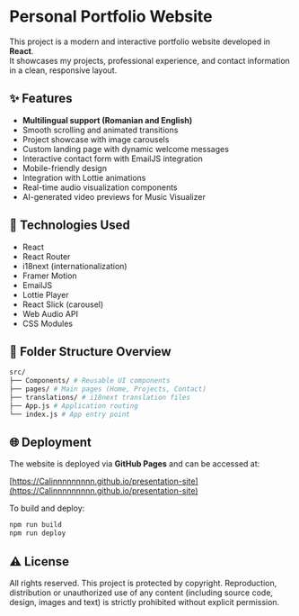 # Personal Portfolio Website

This project is a modern and interactive portfolio website developed in **React**.  
It showcases my projects, professional experience, and contact information in a clean, responsive layout.

## ✨ Features

- **Multilingual support (Romanian and English)**
- Smooth scrolling and animated transitions
- Project showcase with image carousels
- Custom landing page with dynamic welcome messages
- Interactive contact form with EmailJS integration
- Mobile-friendly design
- Integration with Lottie animations
- Real-time audio visualization components
- AI-generated video previews for Music Visualizer

## 🚀 Technologies Used

- React
- React Router
- i18next (internationalization)
- Framer Motion
- EmailJS
- Lottie Player
- React Slick (carousel)
- Web Audio API
- CSS Modules

## 📂 Folder Structure Overview

```bash
src/
├── Components/ # Reusable UI components
├── pages/ # Main pages (Home, Projects, Contact)
├── translations/ # i18next translation files
├── App.js # Application routing
└── index.js # App entry point
```

## 🌐 Deployment

The website is deployed via **GitHub Pages** and can be accessed at:

[https://Calinnnnnnnnn.github.io/presentation-site](https://Calinnnnnnnnn.github.io/presentation-site)

To build and deploy:

```bash
npm run build
npm run deploy
```

## ⚠️ License

All rights reserved.
This project is protected by copyright.
Reproduction, distribution or unauthorized use of any content (including source code, design, images and text) is strictly prohibited without explicit permission.
